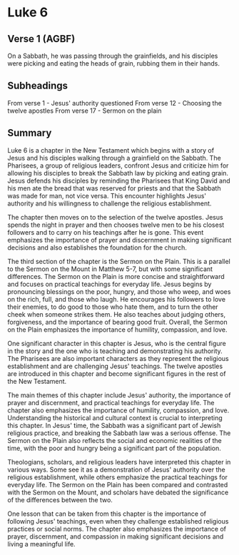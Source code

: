 # Luke 6

## Verse 1 (AGBF)

On a Sabbath, he was passing through the grainfields, and his disciples were picking and eating the heads of grain, rubbing them in their hands.

## Subheadings

From verse 1 - Jesus' authority questioned
From verse 12 - Choosing the twelve apostles
From verse 17 - Sermon on the plain

## Summary

Luke 6 is a chapter in the New Testament which begins with a story of Jesus and his disciples walking through a grainfield on the Sabbath. The Pharisees, a group of religious leaders, confront Jesus and criticize him for allowing his disciples to break the Sabbath law by picking and eating grain. Jesus defends his disciples by reminding the Pharisees that King David and his men ate the bread that was reserved for priests and that the Sabbath was made for man, not vice versa. This encounter highlights Jesus' authority and his willingness to challenge the religious establishment.

The chapter then moves on to the selection of the twelve apostles. Jesus spends the night in prayer and then chooses twelve men to be his closest followers and to carry on his teachings after he is gone. This event emphasizes the importance of prayer and discernment in making significant decisions and also establishes the foundation for the church.

The third section of the chapter is the Sermon on the Plain. This is a parallel to the Sermon on the Mount in Matthew 5-7, but with some significant differences. The Sermon on the Plain is more concise and straightforward and focuses on practical teachings for everyday life. Jesus begins by pronouncing blessings on the poor, hungry, and those who weep, and woes on the rich, full, and those who laugh. He encourages his followers to love their enemies, to do good to those who hate them, and to turn the other cheek when someone strikes them. He also teaches about judging others, forgiveness, and the importance of bearing good fruit. Overall, the Sermon on the Plain emphasizes the importance of humility, compassion, and love.

One significant character in this chapter is Jesus, who is the central figure in the story and the one who is teaching and demonstrating his authority. The Pharisees are also important characters as they represent the religious establishment and are challenging Jesus' teachings. The twelve apostles are introduced in this chapter and become significant figures in the rest of the New Testament.

The main themes of this chapter include Jesus' authority, the importance of prayer and discernment, and practical teachings for everyday life. The chapter also emphasizes the importance of humility, compassion, and love. Understanding the historical and cultural context is crucial to interpreting this chapter. In Jesus' time, the Sabbath was a significant part of Jewish religious practice, and breaking the Sabbath law was a serious offense. The Sermon on the Plain also reflects the social and economic realities of the time, with the poor and hungry being a significant part of the population.

Theologians, scholars, and religious leaders have interpreted this chapter in various ways. Some see it as a demonstration of Jesus' authority over the religious establishment, while others emphasize the practical teachings for everyday life. The Sermon on the Plain has been compared and contrasted with the Sermon on the Mount, and scholars have debated the significance of the differences between the two.

One lesson that can be taken from this chapter is the importance of following Jesus' teachings, even when they challenge established religious practices or social norms. The chapter also emphasizes the importance of prayer, discernment, and compassion in making significant decisions and living a meaningful life.